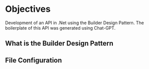 # Objectives
Development of an API in .Net using the Builder Design Pattern.
The boilerplate of this API was generated using Chat-GPT.

## What is the Builder Design Pattern

## File Configuration